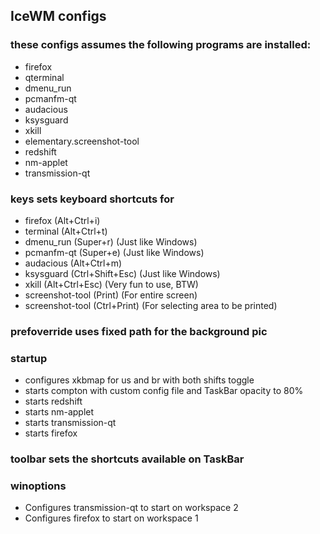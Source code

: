## IceWM configs

### these configs assumes the following programs are installed:
- firefox
- qterminal
- dmenu\_run
- pcmanfm-qt
- audacious
- ksysguard
- xkill
- elementary.screenshot-tool
- redshift
- nm-applet
- transmission-qt

### keys sets keyboard shortcuts for
- firefox (Alt+Ctrl+i)
- terminal (Alt+Ctrl+t)
- dmenu\_run (Super+r) (Just like Windows)
- pcmanfm-qt (Super+e) (Just like Windows)
- audacious (Alt+Ctrl+m)
- ksysguard (Ctrl+Shift+Esc) (Just like Windows)
- xkill (Alt+Ctrl+Esc) (Very fun to use, BTW)
- screenshot-tool (Print) (For entire screen)
- screenshot-tool (Ctrl+Print) (For selecting area to be printed)

### prefoverride uses fixed path for the background pic

### startup
- configures xkbmap for us and br with both shifts toggle
- starts compton with custom config file and TaskBar opacity to 80%
- starts redshift
- starts nm-applet
- starts transmission-qt
- starts firefox

### toolbar sets the shortcuts available on TaskBar

### winoptions
- Configures transmission-qt to start on workspace 2
- Configures firefox to start on workspace 1

